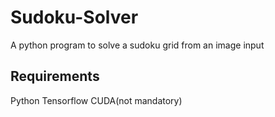 # Sudoku-Solver
A python program to solve a sudoku grid from an image input

## Requirements
Python
Tensorflow
CUDA(not mandatory)


